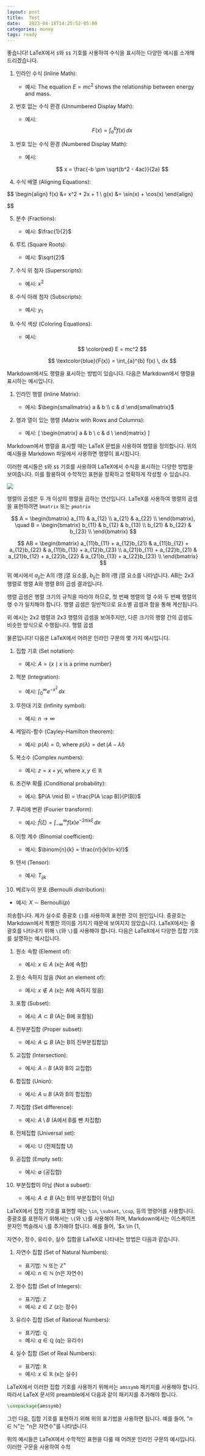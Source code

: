 ```yaml
---
layout: post
title:  Test
date:   2023-04-18T14:25:52-05:00
categories: money
tags: ready
---
```


좋습니다! LaTeX에서 `$`와 `$$` 기호를 사용하여 수식을 표시하는 다양한 예시를 소개해 드리겠습니다.

1. 인라인 수식 (Inline Math):
   - 예시: The equation $E=mc^2$ shows the relationship between energy and mass.



2. 번호 없는 수식 환경 (Unnumbered Display Math):
   - 예시:
$$ F(x) = \int_{a}^{b} f(x) \, dx $$


3. 번호 있는 수식 환경 (Numbered Display Math):
   - 예시:

     $$
     x = \frac{-b \pm \sqrt{b^2 - 4ac}}{2a}
     $$


4. 수식 배열 (Aligning Equations):

$$
\begin{align}
f(x) &= x^2 + 2x + 1 \\
g(x) &= \sin(x) + \cos(x)
\end{align}

$$


5. 분수 (Fractions):
   - 예시: $\frac{1}{2}$

6. 루트 (Square Roots):
   - 예시: $\sqrt{2}$

7. 수식 위 첨자 (Superscripts):
   - 예시: $x^2$

8. 수식 아래 첨자 (Subscripts):
   - 예시: $y_1$

9. 수식 색상 (Coloring Equations):
   - 예시:

     $$ \color{red} E = mc^2 $$

     $$ \textcolor{blue}{F(x)} = \int_{a}^{b} f(x) \, dx $$


Markdown에서도 행렬을 표시하는 방법이 있습니다. 다음은 Markdown에서 행렬을 표시하는 예시입니다.

1. 인라인 행렬 (Inline Matrix):
   - 예시: $\begin{smallmatrix} a & b \\ c & d \end{smallmatrix}$

2. 행과 열이 있는 행렬 (Matrix with Rows and Columns):
   - 예시:
\[
\begin{matrix}
a & b \\
c & d \\
\end{matrix}
\]
     


Markdown에서 행렬을 표시할 때는 LaTeX 문법을 사용하여 행렬을 정의합니다. 위의 예시들을 Markdown 파일에서 사용하면 행렬이 표시됩니다.


이러한 예시들은 `$`와 `$$` 기호를 사용하여 LaTeX에서 수식을 표시하는 다양한 방법을 보여줍니다. 이를 활용하여 수학적인 표현을 정확하고 명확하게 작성할 수 있습니다.

![](https://images.unsplash.com/photo-1682575289732-15ac1d4fdb3e?ixlib=rb-4.0.3&ixid=MnwxMjA3fDB8MHxwaG90by1wYWdlfHx8fGVufDB8fHx8&auto=format&fit=crop&w=987&q=80)

행렬의 곱셈은 두 개 이상의 행렬을 곱하는 연산입니다. LaTeX를 사용하여 행렬의 곱셈을 표현하려면 `bmatrix` 또는 `pmatrix`

$$
A = \begin{bmatrix}
a_{11} & a_{12} \\
a_{21} & a_{22} \\
\end{bmatrix},
\quad
B = \begin{bmatrix}
b_{11} & b_{12} & b_{13} \\
b_{21} & b_{22} & b_{23} \\
\end{bmatrix}
$$

$$
AB = \begin{bmatrix}
a_{11}b_{11} + a_{12}b_{21} & a_{11}b_{12} + a_{12}b_{22} & a_{11}b_{13} + a_{12}b_{23} \\
a_{21}b_{11} + a_{22}b_{21} & a_{21}b_{12} + a_{22}b_{22} & a_{21}b_{13} + a_{22}b_{23} \\
\end{bmatrix}
$$

위 예시에서 $a_{ij}$는 A의 i행 j열 요소를, $b_{ij}$는 B의 i행 j열 요소를 나타냅니다. AB는 2x3 행렬로 행렬 A와 행렬 B의 곱셈 결과입니다.

행렬 곱셈은 행렬 크기의 규칙을 따라야 하므로, 첫 번째 행렬의 열 수와 두 번째 행렬의 행 수가 일치해야 합니다. 행렬 곱셈은 일반적으로 요소별 곱셈과 합을 통해 계산됩니다.

위 예시는 2x2 행렬과 2x3 행렬의 곱셈을 보여주지만, 다른 크기의 행렬 간의 곱셈도 비슷한 방식으로 수행됩니다. 행렬 곱셈

물론입니다! 다음은 LaTeX에서 어려운 인라인 구문의 몇 가지 예시입니다.

1. 집합 기호 (Set notation):
   - 예시: $A = \{ x \mid x \text{ is a prime number} \}$

2. 적분 (Integration):
   - 예시: $\int_{0}^{\infty} e^{-x^2} \, dx$

3. 무한대 기호 (Infinity symbol):
   - 예시: $n \to \infty$

4. 케일리-함수 (Cayley-Hamilton theorem):
   - 예시: $p(A) = 0$, where $p(\lambda) = \det(A - \lambda I)$

5. 복소수 (Complex numbers):
   - 예시: $z = x + yi$, where $x, y \in \mathbb{R}$

6. 조건부 확률 (Conditional probability):
   - 예시: $P(A \mid B) = \frac{P(A \cap B)}{P(B)}$

7. 푸리에 변환 (Fourier transform):
   - 예시: $\hat{f}(\xi) = \int_{-\infty}^{\infty} f(x) e^{-2\pi i x \xi} \, dx$

8. 이항 계수 (Binomial coefficient):
   - 예시: $\binom{n}{k} = \frac{n!}{k!(n-k)!}$

9. 텐서 (Tensor):
   - 예시: $T_{ijk}$

10. 베르누이 분포 (Bernoulli distribution):
   - 예시: $X \sim \text{Bernoulli}(p)$


죄송합니다. 제가 실수로 중괄호 `{}`를 사용하여 표현한 것이 원인입니다. 중괄호는 Markdown에서 특별한 의미를 가지기 때문에 보여지지 않았습니다. LaTeX에서는 중괄호를 나타내기 위해 `\{`와 `\}`를 사용해야 합니다. 다음은 LaTeX에서 다양한 집합 기호를 설명하는 예시입니다.

1. 원소 속함 (Element of):
   - 예시: $x \in A$ (x는 A에 속함)

2. 원소 속하지 않음 (Not an element of):
   - 예시: $x \notin A$ (x는 A에 속하지 않음)

3. 포함 (Subset):
   - 예시: $A \subset B$ (A는 B에 포함됨)

4. 진부분집합 (Proper subset):
   - 예시: $A \subsetneq B$ (A는 B의 진부분집합임)

5. 교집합 (Intersection):
   - 예시: $A \cap B$ (A와 B의 교집합)

6. 합집합 (Union):
   - 예시: $A \cup B$ (A와 B의 합집합)

7. 차집합 (Set difference):
   - 예시: $A \setminus B$ (A에서 B를 뺀 차집합)

8. 전체집합 (Universal set):
   - 예시: $\mathbb{U}$ (전체집합 U)

9. 공집합 (Empty set):
   - 예시: $\emptyset$ (공집합)

10. 부분집합이 아님 (Not a subset):
    - 예시: $A \not\subset B$ (A는 B의 부분집합이 아님)

LaTeX에서 집합 기호를 표현할 때는 `\in`, `\subset`, `\cup`, 등의 명령어를 사용합니다. 중괄호를 표현하기 위해서는 `\{`와 `\}`를 사용해야 하며, Markdown에서는 이스케이프 문자인 백슬래시 `\`를 추가해야 합니다. 예를 들어, `$x \in \{1, 

자연수, 정수, 유리수, 실수 집합을 LaTeX로 나타내는 방법은 다음과 같습니다.

1. 자연수 집합 (Set of Natural Numbers):
   - 표기법: $\mathbb{N}$ 또는 $\mathbb{Z}^{+}$
   - 예시: $n \in \mathbb{N}$ (n은 자연수)

2. 정수 집합 (Set of Integers):
   - 표기법: $\mathbb{Z}$
   - 예시: $z \in \mathbb{Z}$ (z는 정수)

3. 유리수 집합 (Set of Rational Numbers):
   - 표기법: $\mathbb{Q}$
   - 예시: $q \in \mathbb{Q}$ (q는 유리수)

4. 실수 집합 (Set of Real Numbers):
   - 표기법: $\mathbb{R}$
   - 예시: $x \in \mathbb{R}$ (x는 실수)

LaTeX에서 이러한 집합 기호를 사용하기 위해서는 `amssymb` 패키지를 사용해야 합니다. 따라서 LaTeX 문서의 preamble에서 다음과 같이 패키지를 추가해야 합니다.

```latex
\usepackage{amssymb}
```

그런 다음, 집합 기호를 표현하기 위해 위의 표기법을 사용하면 됩니다. 예를 들어, "$n \in \mathbb{N}$"는 "n은 자연수"를 나타냅니다.

위의 예시들은 LaTeX에서 수학적인 표현을 다룰 때 어려운 인라인 구문의 예시입니다. 이러한 구문을 사용하여 수학